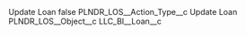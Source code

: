 <?xml version="1.0" encoding="UTF-8"?>
<CustomMetadata xmlns="http://soap.sforce.com/2006/04/metadata" xmlns:xsi="http://www.w3.org/2001/XMLSchema-instance" xmlns:xsd="http://www.w3.org/2001/XMLSchema">
    <label>Update Loan</label>
    <protected>false</protected>
    <values>
        <field>PLNDR_LOS__Action_Type__c</field>
        <value xsi:type="xsd:string">Update Loan</value>
    </values>
    <values>
        <field>PLNDR_LOS__Object__c</field>
        <value xsi:type="xsd:string">LLC_BI__Loan__c</value>
    </values>
</CustomMetadata>
